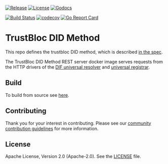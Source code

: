 [![Release](https://img.shields.io/github/release/trustbloc/trustbloc-did-method.svg?style=flat-square)](https://github.com/trustbloc/trustbloc-did-method/releases/latest)
[![License](https://img.shields.io/badge/License-Apache%202.0-blue.svg)](https://raw.githubusercontent.com/trustbloc/trustbloc-did-method/master/LICENSE)
[![Godocs](https://img.shields.io/badge/godoc-reference-blue.svg)](https://godoc.org/github.com/trustbloc/trustbloc-did-method)

[![Build Status](https://dev.azure.com/trustbloc/edge/_apis/build/status/trustbloc.trustbloc-did-method?branchName=master)](https://dev.azure.com/trustbloc/edge/_build/latest?definitionId=38&branchName=master)
[![codecov](https://codecov.io/gh/trustbloc/trustbloc-did-method/branch/master/graph/badge.svg)](https://codecov.io/gh/trustbloc/trustbloc-did-method)
[![Go Report Card](https://goreportcard.com/badge/github.com/trustbloc/trustbloc-did-method)](https://goreportcard.com/report/github.com/trustbloc/trustbloc-did-method)

# TrustBloc DID Method

This repo defines the trustbloc DID method, which is described [in the spec](/docs/spec/trustbloc-did-method.md).

The TrustBloc DID Method REST server docker image serves requests from the HTTP drivers of the [DIF universal resolver](https://github.com/decentralized-identity/universal-resolver) and [universal registrar](https://github.com/decentralized-identity/universal-registrar/).

## Build
To build from source see [here](/docs/build.md).

## Contributing
Thank you for your interest in contributing. Please see our [community contribution guidelines](https://github.com/trustbloc/community/blob/master/CONTRIBUTING.md) for more information.

## License
Apache License, Version 2.0 (Apache-2.0). See the [LICENSE](LICENSE) file.
